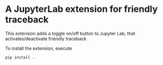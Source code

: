 # A JupyterLab extension for friendly traceback

This extension adds a toggle on/off button to Jupyter Lab, that activates/deactivate friendly traceback

To install the extension, execute
```shell
pip install .
```
